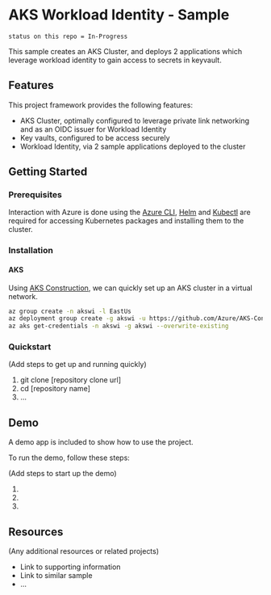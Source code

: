 # AKS Workload Identity - Sample

`status on this repo = In-Progress`

This sample creates an AKS Cluster, and deploys 2 applications which leverage workload identity to gain access to secrets in keyvault.

## Features

This project framework provides the following features:

* AKS Cluster, optimally configured to leverage private link networking and as an OIDC issuer for Workload Identity
* Key vaults, configured to be access securely
* Workload Identity, via 2 sample applications deployed to the cluster

## Getting Started

### Prerequisites

Interaction with Azure is done using the [Azure CLI](https://docs.microsoft.com/cli/azure/), [Helm](https://helm.sh/docs/intro/install/) and [Kubectl](https://kubernetes.io/docs/tasks/tools/#kubectl) are required for accessing Kubernetes packages and installing them to the cluster.

### Installation

#### AKS

Using [AKS Construction](https://github.com/Azure/Aks-Construction), we can quickly set up an AKS cluster in a virtual network.

```bash
az group create -n akswi -l EastUs
az deployment group create -g akswi -u https://github.com/Azure/AKS-Construction/releases/download/0.8.2/main.json -p resourceName=akswi oidcIssuer=true
az aks get-credentials -n akswi -g akswi --overwrite-existing
```


### Quickstart
(Add steps to get up and running quickly)

1. git clone [repository clone url]
2. cd [repository name]
3. ...


## Demo

A demo app is included to show how to use the project.

To run the demo, follow these steps:

(Add steps to start up the demo)

1.
2.
3.

## Resources

(Any additional resources or related projects)

- Link to supporting information
- Link to similar sample
- ...

